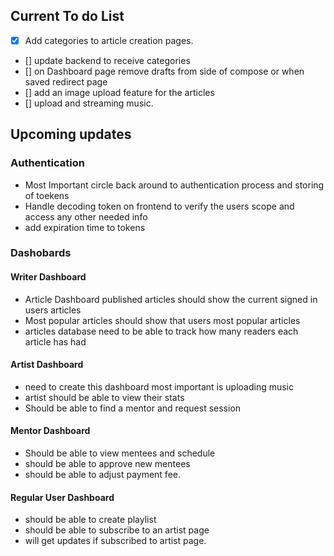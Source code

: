 ## Current To do List
- [x] Add categories to article creation pages. 
- [] update backend to receive categories
- [] on Dashboard page remove drafts from side of compose or when saved redirect page
- [] add an image upload feature for the articles
- [] upload and streaming music.
## Upcoming updates
### Authentication
- Most Important circle back around to authentication process and storing of toekens
- Handle decoding token on frontend to verify the users scope and access any other needed info
- add expiration time to tokens

### Dashobards
#### Writer Dashboard
- Article Dashboard published articles should show the current signed in users articles
- Most popular articles should show that users most popular articles
- articles database need to be able to track how many readers each article has had


#### Artist Dashboard
- need to create this dashboard most important is uploading music
- artist should be able to view their stats
-  Should be able to find a mentor and request session

#### Mentor Dashboard
- Should be able to view mentees and schedule 
- should be able to approve new mentees 
- should be able to adjust payment fee.


#### Regular User Dashboard
- should be able to create playlist
- should be able to subscribe to an artist page
- will get updates  if subscribed to artist page.

